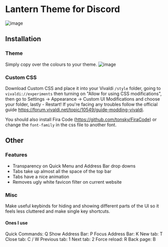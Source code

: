 # Lantern Theme for Discord 
![image](https://github.com/Gitleptune/lantern-theme/blob/main/screenshots/other/vivaldi.png)

## Installation

### Theme
Simply copy over the colours to your theme.
![image](https://github.com/Gitleptune/lantern-theme/blob/main/screenshots/other/themeVivaldi.png) 
### Custom CSS
Download Custom CSS and place it into your Vivaldi ``/style`` folder, going to ``vivaldi://experiments`` then turning on "Allow for using CSS modifications", then go to Settings → Appearance → Custom UI Modifications and choose your folder, lastly - Restart! If you're facing any troubles follow the official guide https://forum.vivaldi.net/topic/10549/guide-modding-vivaldi.

You should also install Fira Code (https://github.com/tonsky/FiraCode) or change the ``font-family`` in the css file to another font.

## Other
### Features 
* Transparency on Quick Menu and Address Bar drop downs
* Tabs take up almost all the space of the top bar
* Tabs have a nice animation 
* Removes ugly white favicon filter on current website
  
### Misc
Make useful keybinds for hiding and showing different parts of the UI so it feels less cluttered and make single key shortcuts.

#### Ones I use
Quick Commands: Q
Show Address Bar: P
Focus Address Bar: K
New tab: T 
Close tab: C / W
Previous tab: 1
Next tab: 2
Force reload: R
Back page: B

